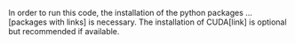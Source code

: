 In order to run this code, the installation of the python packages ...[packages with links] is necessary. The installation of CUDA[link] is optional but recommended if available.

